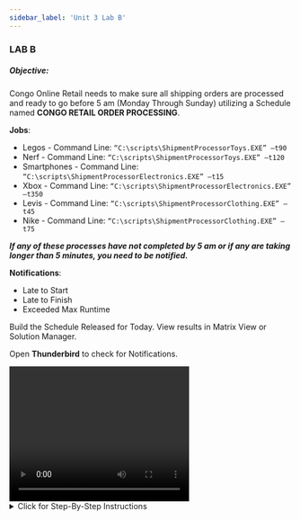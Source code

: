 ```yaml
---
sidebar_label: 'Unit 3 Lab B'
---
```


### LAB B

##### Objective:

Congo Online Retail needs to make sure all shipping orders are processed and ready to go before 5 am (Monday Through Sunday) utilizing a Schedule named **CONGO RETAIL ORDER PROCESSING**.   

**Jobs**:

*	Legos - Command Line: ```“C:\scripts\ShipmentProcessorToys.EXE” –t90```
*	Nerf - Command Line: ```“C:\scripts\ShipmentProcessorToys.EXE” –t120```
*	Smartphones - Command Line: ```“C:\scripts\ShipmentProcessorElectronics.EXE” –t15```
*	Xbox - Command Line: ```“C:\scripts\ShipmentProcessorElectronics.EXE” –t350```
*	Levis - Command Line: ```“C:\scripts\ShipmentProcessorClothing.EXE” –t45```
*	Nike - Command Line: ```“C:\scripts\ShipmentProcessorClothing.EXE” –t75```

**_If any of these processes have not completed by 5 am or if any are taking longer than 5 minutes, you need to be notified._** 

**Notifications**:

* Late to Start
* Late to Finish
* Exceeded Max Runtime

Build the Schedule Released for Today. View results in Matrix View or Solution Manager. 

Open **Thunderbird** to check for Notifications.

<div>
<video width="320" height="240" controls>
  <source src="videobasic/U3LabB.mp4" type="video/mp4"></source>
Your browser does not support the video tag.
</video>
</div>

<details>

<summary>Click for Step-By-Step Instructions</summary>

**Lab Instructions**:

* **Schedule Information**

    * Name the Schedule **Congo Retail Order Processing**
    * Monday through Sunday
    * **Auto Build** ```7``` days in advance for ```1``` day
    * **Auto Delete** for ```7``` days ago

* **Job Information**

*  Legos
    * Command Line: 
     ```“C:\scripts\ShipmentProcessorToys.EXE” –t90```
    * Start Offset: ```03:00```
    * Absolute Late to Start Offset: ```01:55 (4:55 am)```
    * Max Run Time: ```5```
    * Add documentation
    * Tag the Job under ```Toys```
* Nerf
    * Command Line: ```“C:\scripts\ShipmentProcessorToys.EXE” –t120```
    * Start Offset: ```04:00```
    * Absolute Late to Finish Offset: ```01:00 (5:00 am)```
    * Max Run Time: ```5```
    * Add documentation 
    * Tag the Job under ```Toys```
* Smartphones
    * Command Line: ```“C:\scripts\ShipmentProcessorElectronics.EXE” –t15```
    * Start Offset: ``04:30``
    * Absolute Late to Finish Offset: ```00:30 (5:00 am)```
    * Max Run Time: ```5```
    * Add documentation 
    * Tag the Job under ```Electronics```
* Xbox
    * Command Line: ```“C:\scripts\ShipmentProcessorElectronics.EXE” –t350```
    * Start Offset: ```02:30```
    * Absolute Late to Finish Offset: ```02:30 (5:00 am)```
    * Max Run Time: ```5```
    * Add documentation 
    * Tag the Job under ```Electronics```
* Levis
    * Command Line: ```“C:\scripts\ShipmentProcessorClothing.EXE” –t45```
    * Start Offset: ```03:10```
    * Absolute Late to Start Offset: ```01:45 (4:55 am)```
    * Max Run Time: ```5```
    * Add documentation 
    * Tag the Job under ```Clothing```
* Nike
    * Command Line: ```“C:\scripts\ShipmentProcessorClothing.EXE” –t75```
    * Start Offset: ```03:45```
    * Absolute Late to Finish Offset: ```01:15 (5:00 am)```
    * Max Run Time: ```5```
    * Add documentation 
    * Tag the Job under ```Clothing```

* **Notifications**
    * Setup Email Notifications in Notification Manager using Global Properties to pass the Name of the Schedule and Job in the subject when the following conditions have been met:
    * Late to Start
    * Late to Finish
    * Exceeded Max Runtime

* **Build**
    * Build the Schedule Released for today and check the results using Solution Manager
    * Open Thunderbird and check your inbox

</details>